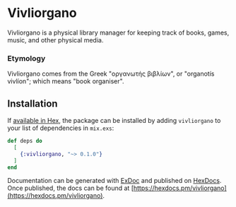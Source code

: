 # Vivliorgano
Vivliorgano is a physical library manager for keeping track of books,
games, music, and other physical media.

### Etymology
Vivliorgano comes from the Greek "οργανωτής βιβλίων", or "organotís vivlíon"; which means "book organiser".

## Installation

If [available in Hex](https://hex.pm/docs/publish), the package can be installed
by adding `vivliorgano` to your list of dependencies in `mix.exs`:

```elixir
def deps do
  [
    {:vivliorgano, "~> 0.1.0"}
  ]
end
```

Documentation can be generated with [ExDoc](https://github.com/elixir-lang/ex_doc)
and published on [HexDocs](https://hexdocs.pm). Once published, the docs can
be found at [https://hexdocs.pm/vivliorgano](https://hexdocs.pm/vivliorgano).
